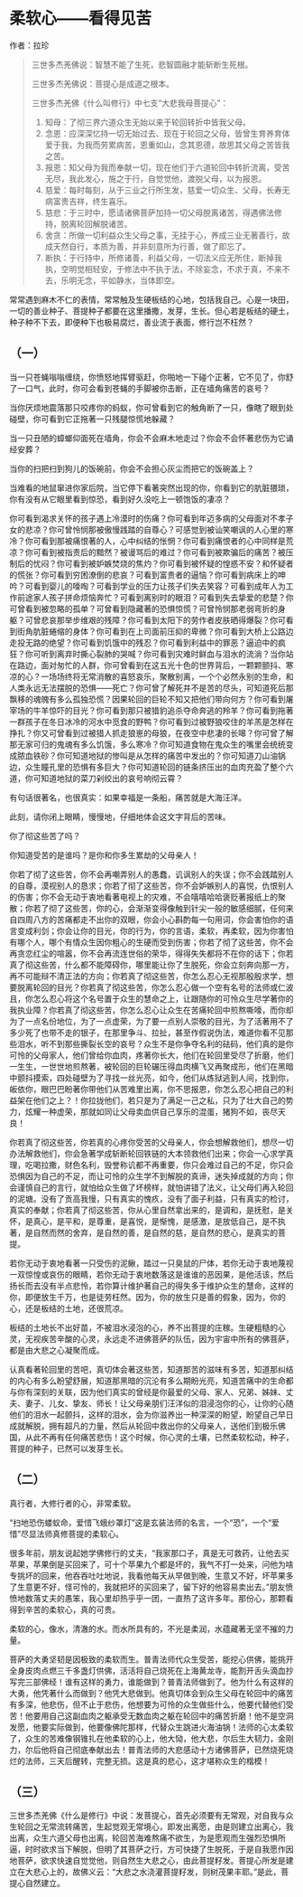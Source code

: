 # 柔软心——看得见苦

作者：拉珍

> 三世多杰羌佛说：智慧不能了生死，悲智圆融才能斩断生死根。
>
> 三世多杰羌佛说：菩提心是成道之根本。
>
> 三世多杰羌佛《什么叫修行》中七支“大悲我母菩提心”：
>
> 1. 知母：了彻三界六道众生无始以来于轮回转折中皆我父母。
> 2. 念恩：应深深忆持一切无始过去、现在于轮回之父母，皆曾生育养育体爱于我，为我而劳累病苦，恩重如山，念其恩德，故思其父母之苦皆我之苦。
> 3. 报恩：知父母为我而奉献一切，现在他们于六道轮回中转折流离，受苦无尽，我此发心，施之于行，自觉觉他，渡脱父母，以为报恩。
> 4. 慈爱：每时每刻，从于三业之行所生发，慈爱一切众生、父母，长寿无病富贵吉祥，终生喜乐。
> 5. 慈悲：于三时中，愿请诸佛菩萨加持一切父母脱离诸苦，得遇佛法修持，脱离轮回解脱诸苦。
> 6. 舍贪：所做一切利益众生父母之事，无挂于心，养成三业无著善行，故成天然自行，本质为善，并非刻意所为行善，做了即忘了。
> 7. 断执：于行持中，所修诸善，利益父母，一切法义应无所住，断掉我执，空明觉相轻安，于修法中不执于法，不除妄念，不求于真，不来不去，乐明无念，平如静水，当体即空。


常常遇到麻木不仁的表情，常常触及生硬板结的心地，包括我自己。心是一块田，一切的善业种子、菩提种子都要在这里播撒，发芽，生长。但心若是板结的硬土，种子种不下去，即便种下也极易腐烂，善业流于表面，修行岂不枉然？

## （一）


当一只苍蝇嗡嗡缠绕，你愤怒地挥臂驱赶，你啪地一下碰个正著，它不见了，你舒了一口气，此时，你可会看到苍蝇的手脚被你击断，正在墙角痛苦的哀号？


当你厌烦地震落那只咬疼你的蚂蚁，你可曾看到它的触角断了一只，像瞎了眼到处碰壁，你可看到它正拖著一只残腿惊慌地躲藏？


当一只丑陋的蟑螂仰面死在墙角，你会不会麻木地走过？你会不会怀著悲伤为它诵经安葬？


当你的扫把扫到狗儿的饭碗前，你会不会担心灰尘而把它的饭碗盖上？


当难看的地鼠窜进你家后院，当它停下看著突然出现的你，你看到它的肮脏猥琐，你有没有从它眼里看到惊恐，看到好久没吃上一顿饱饭的凄凉？


你可看到渴求关怀的孩子遇上冷漠时的伤痛？你可看到年迈多病的父母面对不孝子女的悲凉？你可曾怜悯那被傲慢践踏的自尊心？可感觉到被讪笑嘲讽的人心里的寒冷？你可看到那被痛恨著的人，心中纠结的怅惘？你可看到痛恨者的心中同样是荒凉？你可看到被指责后的黯然？被谩骂后的难过？你可看到被欺骗后的痛苦？被压制后的忧闷？你可看到被妒嫉焚烧的焦灼？你可看到被怀疑的惶惑不安？和怀疑者的慌张？你可看到穷困潦倒的悲哀？可看到富贵者的逼恼？你可看到病床上的呻吟？可看到婴儿的嚎啕？可看到学业的压力让孩子们失去笑容？可看到成年人为工作前途家人孩子拼命烦恼奔忙？可看到离别时的眼泪？可看到失去挚爱的悲楚？你可曾看到被忽略的孤单？可曾看到隐藏著的恐惧惊慌？可曾怜悯那老弱弯折的身躯？可曾悲哀那举步维艰的残障？你可看到太阳下的劳作者皮肤晒得爆裂？你可看到街角肮脏蜷缩的身体？你可看到在上司面前压抑的卑微？你可看到大桥上公路边走投无路的绝望？你可看到饥饿中的残忍？你可看到利益中的罪恶？逼迫中的疯狂？你可听到离弃时撕心裂肺的哭喊？你可看到灾难时鲜血与泪水的流淌？当你站在路边，面对匆忙的人群，你可曾看到在这五光十色的世界背后，一颗颗颤抖、寒凉的心？一场场终将无常消散的喜怒哀乐，聚散别离，一个个必然永别的生命，和人类永远无法摆脱的恐惧——死亡？你可曾了解死并不是苦的尽头，可知道死后那飘移的魂魄有多么孤独恐慌？因果轮回的巨轮不知又把他们带向何方？你可看到屠宰场的牛羊惊吓的目光？你可看到那只被猎豹追杀夺命奔逃的羚羊？你可看到拖著一群孩子在冬日冰冷的河水中觅食的野鸭？你可看到过被野狼咬住的羊羔是怎样在挣扎？你又可曾看到过被猎人抓走狼崽的母狼，在夜空中悲凄的长嗥？你可曾了解那无家可归的鬼魂有多么饥饿，多么寒冷？你可知道食物在鬼众生的嘴里会统统变成脓血铁砂？你可知道地狱的惨叫是从怎样的痛苦中发出的？你可知道刀山油锅边，众生瞳孔里的恐惧有多巨大？你可知道轮回的链条挤压出的血肉充盈了整个六道，你可知道地狱的菜刀剁绞出的哀号响彻云霄？


有句话很著名，也很真实：如果幸福是一条船，痛苦就是大海汪洋。


此刻，请你闭上眼睛，慢慢地，仔细地体会这文字背后的苦味。


你了彻这些苦了吗？


你知道受苦的是谁吗？是你和你多生累劫的父母亲人！


你若了彻了这些苦，你不会再嘲弄别人的愚蠢，讥讽别人的失误；你不会践踏别人的自尊，漠视别人的恳求；你若了彻了这些苦，你不会妒嫉别人的喜悦，仇恨别人的伤害；你不会无动于衷地看著电视上的灾难，不会嘻嘻哈哈褒贬著报纸上的聚散；你若了彻了这些苦，你的心，会渐渐变得像触到针尖一般的敏感细腻，任何来自四周八方的苦痛都走不出你的双眼，你会小心斟酌每一句用词，你会害怕你的语言变成利剑；你会让你的目光，你的行为，你的言语，柔软，再柔软，因为你害怕有哪个人，哪个有情众生因你粗心的生硬而受到伤害；你若了彻了这些苦，你不会再贪恋红尘的喧嚣，你不会再流连世俗的荣华，得得失失都将不在你的话下；你若真了彻这些苦，什么都不能障碍你，哪里能让你了生脱死，你会立刻奔向那一方，再不可能辩不清正法的方向；你若真了彻这些苦，你怎么忍心无视那殷殷求学，想要脱离轮回的目光？你若真了彻这些苦，你怎么忍心做一个空有名号的法师或仁波且，你怎么忍心将这个名号置于众生的慧命之上，让跟随你的可怜众生尽学著你的我执业障？你若真了彻这些苦，你怎么忍心让众生在苦痛轮回中煎熬嘶嚎，而你却为了一点名份地位，为了一点虚荣，为了要一点别人崇敬的目光，为了活著用不了多少死了也带不走的银子，在那里争斗、拉扯，甚至作假说伪法，难道你看不见那些泪水，听不到那些撕裂长空的哀号？众生不是你争夺名利的砝码，他们真的是你可怜的父母家人，他们曾给你血肉，疼著你长大，他们在轮回里受尽了折磨，他们一生生，一世世地煎熬著，被轮回的巨轮碾压得血肉横飞又再聚成形，他们在黑暗中颤抖摸索，四处碰壁为了寻找一丝光亮，如今，他们从炼狱逃到人间，找到你，皈依你，眼巴巴盼著你带他们从苦难里出离，你不思报恩，你怎么忍心把自己的利益架在他们之上？！你拉拢他们，若只是为了满足一己之私，只为了壮大自己的势力，炫耀一种虚荣，那就如同让父母卖血供自己享乐的混蛋，猪狗不如，丧尽天良！


你若真了彻这些苦，你若真的心疼你受苦的父母亲人，你会想解救他们，想尽一切办法解救他们，你会急著学成斩断轮回铁链的大本领救他们出来；你会一心求学真理，吃喝拉撒，财色名利，毁誉称讥都不再重要，你只会难过自己的不足，你只会恐惧因为自己的不足，而让可怜的众生学不到解脱的真谛，迷失掉成就的方向；你会谨慎自己的言行，就怕给众生做了坏榜样，就怕讲错了法义，让父母们再入轮回的泥塘。没有了贡高我慢，只有真实的愧疚，没有了面子利益，只有真实的检讨，真实的奉献；你若真了彻这些苦，你从心里自然拿出来的，是调和，是抚慰，是关怀，是真心，是平和，是尊重，是喜悦，是惭愧，是感激，是放低自己，是不执著，是自然而然的舍弃，是自然的善，是自然的慈，是自然的悲心，是真实的菩提。


若你无动于衷地看著一只受伤的泥鳅，踏过一只臭鼠的尸体，若你无动于衷地蔑视一双惊惶或哀伤的眼睛，若你无动于衷地数落这是谁谁的恶因果，是他活该，然后扬长而去没有半点悲怜，若你算计维护著自己的得失多于维护众生的慧命，这样的你，即便放生千万，也是徒劳枉然。因为，你的放生只是善的假象，因为，你的心，还是板结的土地，还很荒凉。


板结的土地长不出好苗，不被泪水浸泡的心，养不出菩提的庄稼。生硬粗糙的心灵，无视疾苦辛酸的心灵，永远走不进佛菩萨的队伍，因为宇宙中所有的佛菩萨，都是由大悲之心凝聚而成。


认真看著轮回里的苦吧，真切体会著这些苦，知道那苦的滋味有多苦，知道那纠结的内心有多么盼望舒展，知道那黑暗的沉沦有多么期盼光亮，知道苦痛中的生命都与你有深刻的关联，因为他们真实的曾经是你最爱的父母、家人、兄弟、姊妹、丈夫、妻子、儿女、挚友、师长！让父母亲朋们汪洋似的泪浸泡你的心，让你的心随他们的泪水一起颤抖，这样的泪水，会为你滋养出一种深深的盼望，盼望自己早日成就解脱，拥有超凡的力量，然后从轮回中救出你的父母亲人，送他们到极乐佛国，从此不再有任何痛苦悲伤！这个时候，你心灵的土壤，已然柔软松动，种子，菩提的种子，已然可以发芽生长。

## （二）


真行者，大修行者的心，非常柔软。


“扫地恐伤蝼蚁命，爱惜飞蛾纱罩灯”这是玄装法师的名言，一个“恐”，一个“爱惜”尽显法师真修菩提的柔软心。


很多年前，朋友说起她学佛修行的丈夫，“我家那口子，真是无可救药，让他去买苹果，苹果倒是买回来了，可十个苹果九个都是坏的，我气不打一处来，问他为啥专挑坏的回来，他吞吞吐吐地说，我看他每天从早做到晚，生意又不好，坏苹果多了生意更不好，怪可怜的，我就把坏的买回来了，留下好的他容易卖出去。”朋友愤愤地数落丈夫的愚笨，我心里却热乎乎一团，一直热了这许多年。那份心，那颗看得到辛苦的柔软心，真的可贵。


柔软的心，像水，清澈的水。而水所具有的，不光是柔润，水蕴藏著无坚不摧的力量。


菩萨的大勇坚韧是因极致的柔软而生。普青法师代众生受苦，能挖心供佛，能挑开全身皮肉点燃三千多盏灯供佛，活活将自己烧死在上海黄龙寺，能割开舌头滴血抄写完三部佛经！谁有这样的勇力，谁能做到？普青法师做到了。他为什么有这样的大勇，他凭著什么而做到？他凭大悲做到。他真切体会到众生父母在轮回中的痛苦有多深，他悲伤，但不止于悲伤，他想要为可怜的众生做些什么，他要代替他们受苦！他要用自己这副血肉之躯承受无数血肉之躯在轮回中的痛苦折磨！他不是空洞发愿，他要实际做到，他要像佛陀那样，代替众生跳进火海油锅！法师的心太柔软了，众生的苦难像钢锥扎在他柔软的心上，他大恸，他大悲，尔后生大韧力，金刚力，尔后他将自己彻底奉献出去！普青法师的大悲感动十方诸佛菩萨，已然烧死烧烂的法师，三天后醒转，完整无损。这是真的悲心，这才堪称众生的楷模！

## （三）


三世多杰羌佛《什么是修行》中说：发菩提心，首先必须要有无常观，对自我与众生轮回之无常流转痛苦，生起觉观无常境心，即发出离愿，由是则建立出离心，我出离，众生六道父母也出离，轮回苦海难熬痛不欲生，为是愿观而生强烈恐惧所逼，时时欲求当下解脱，但明了其菩萨之行，方可快捷了生脱死，于是自我愿作因地菩萨，欲求快速自觉觉他，则自然生大悲之心，由此菩提籽发。菩提心所发是建立在大悲心上的，故佛义云：“大悲之水浇灌菩提籽发，则树茂果丰耶。”是此，菩提心自然建立。
